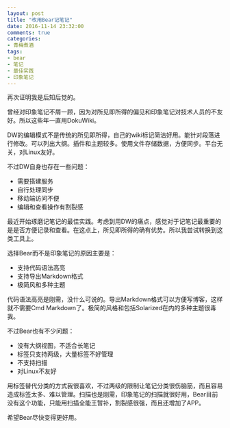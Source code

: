 ```yaml
---
layout: post
title: "改用Bear记笔记"
date: 2016-11-14 23:32:00
comments: true
categories:
- 青梅煮酒
tags:
- bear
- 笔记
- 最佳实践
- 印象笔记
---
```


再次证明我是后知后觉的。

曾经对印象笔记不屑一顾，因为对所见即所得的偏见和印象笔记对技术人员的不友好。所以这些年一直用DokuWiki。

DW的编辑模式不是传统的所见即所得，自己的wiki标记简洁好用。能针对段落进行修改。可以列出大纲。插件和主题较多。使用文件存储数据，方便同步。平台无关，对Linux友好。

不过DW自身也存在一些问题：

* 需要搭建服务
* 自行处理同步
* 移动端访问不便
* 编辑和查看操作有割裂感

最近开始琢磨记笔记的最佳实践。考虑到用DW的痛点，感觉对于记笔记最重要的是是否方便记录和查看。在这点上，所见即所得的确有优势。所以我尝试转换到这类工具上。

选择Bear而不是印象笔记的原因主要是：

* 支持代码语法高亮
* 支持导出Markdown格式
* 极简风和多种主题

代码语法高亮是刚需，没什么可说的。导出Markdown格式可以方便写博客，这样就不需要Cmd Markdown了。极简的风格和包括Solarized在内的多种主题很毒我。

不过Bear也有不少问题：

* 没有大纲视图，不适合长笔记
* 标签只支持两级，大量标签不好管理
* 不支持扫描
* 对Linux不友好

用标签替代分类的方式我很喜欢，不过两级的限制让笔记分类很伤脑筋，而且容易造成标签太多、难以管理。扫描也是刚需，印象笔记的扫描就很好用，Bear目前没有这个功能，只能用扫描全能王暂补，割裂感很强，而且还增加了APP。

希望Bear尽快变得更好用。

